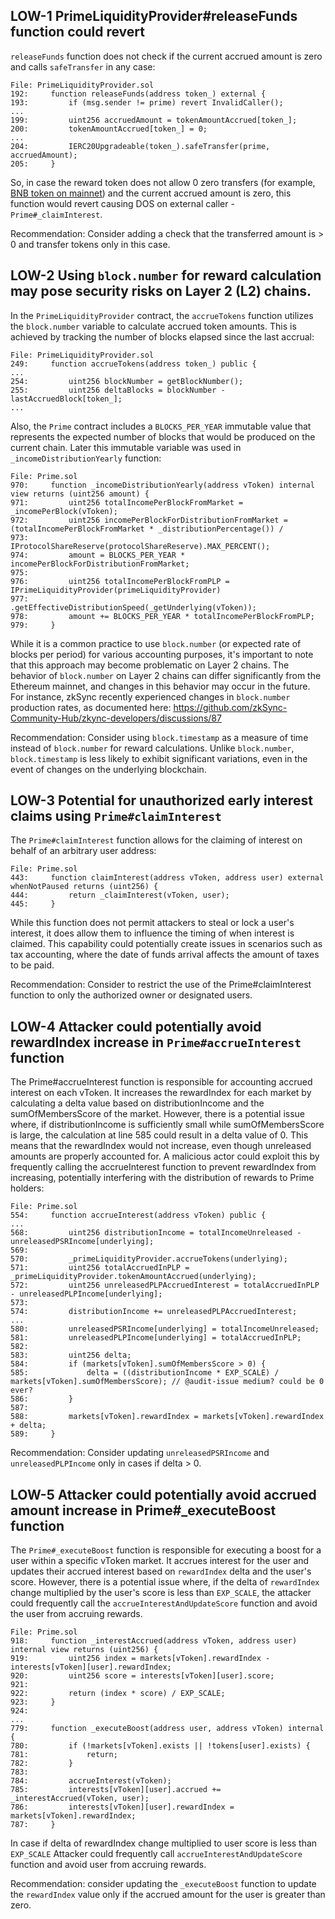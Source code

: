 ## LOW-1 PrimeLiquidityProvider#releaseFunds function could revert 

`releaseFunds` function does not check if the current accrued amount is zero and calls `safeTransfer` in any case:

```solidity 
File: PrimeLiquidityProvider.sol
192:     function releaseFunds(address token_) external {
193:         if (msg.sender != prime) revert InvalidCaller();
...
199:         uint256 accruedAmount = tokenAmountAccrued[token_];
200:         tokenAmountAccrued[token_] = 0;
...
204:         IERC20Upgradeable(token_).safeTransfer(prime, accruedAmount);
205:     }
```

So, in case the reward token does not allow 0 zero transfers (for example, [BNB token on mainnet](https://etherscan.io/token/0xB8c77482e45F1F44dE1745F52C74426C631bDD52#code)) and the current accrued amount is zero, this function would revert causing DOS on external caller - `Prime#_claimInterest`.

Recommendation: Consider adding a check that the transferred amount is > 0 and transfer tokens only in this case.

## LOW-2 Using `block.number` for reward calculation may pose security risks on Layer 2 (L2) chains.

In the `PrimeLiquidityProvider` contract, the `accrueTokens` function utilizes the `block.number` variable to calculate accrued token amounts. This is achieved by tracking the number of blocks elapsed since the last accrual:
```solidty
File: PrimeLiquidityProvider.sol
249:     function accrueTokens(address token_) public {
...
254:         uint256 blockNumber = getBlockNumber();
255:         uint256 deltaBlocks = blockNumber - lastAccruedBlock[token_];
...
```

Also, the `Prime` contract includes a `BLOCKS_PER_YEAR` immutable value that represents the expected number of blocks that would be produced on the current chain. Later this immutable variable was used in `_incomeDistributionYearly` function:
```solidity
File: Prime.sol
970:     function _incomeDistributionYearly(address vToken) internal view returns (uint256 amount) {
971:         uint256 totalIncomePerBlockFromMarket = _incomePerBlock(vToken);
972:         uint256 incomePerBlockForDistributionFromMarket = (totalIncomePerBlockFromMarket * _distributionPercentage()) /
973:             IProtocolShareReserve(protocolShareReserve).MAX_PERCENT();
974:         amount = BLOCKS_PER_YEAR * incomePerBlockForDistributionFromMarket;
975: 
976:         uint256 totalIncomePerBlockFromPLP = IPrimeLiquidityProvider(primeLiquidityProvider)
977:             .getEffectiveDistributionSpeed(_getUnderlying(vToken));
978:         amount += BLOCKS_PER_YEAR * totalIncomePerBlockFromPLP;
979:     }
```

While it is a common practice to use `block.number` (or expected rate of blocks per period) for various accounting purposes, it's important to note that this approach may become problematic on Layer 2 chains. The behavior of `block.number` on Layer 2 chains can differ significantly from the Ethereum mainnet, and changes in this behavior may occur in the future. For instance, zkSync recently experienced changes in `block.number` production rates, as documented here: https://github.com/zkSync-Community-Hub/zkync-developers/discussions/87

Recommendation: Consider using `block.timestamp` as a measure of time instead of `block.number` for reward calculations. Unlike `block.number`, `block.timestamp` is less likely to exhibit significant variations, even in the event of changes on the underlying blockchain. 

## LOW-3 Potential for unauthorized early interest claims using `Prime#claimInterest`

The `Prime#claimInterest` function allows for the claiming of interest on behalf of an arbitrary user address:
```solidity
File: Prime.sol
443:     function claimInterest(address vToken, address user) external whenNotPaused returns (uint256) { 
444:         return _claimInterest(vToken, user);
445:     }
```

While this function does not permit attackers to steal or lock a user's interest, it does allow them to influence the timing of when interest is claimed. This capability could potentially create issues in scenarios such as tax accounting, where the date of funds arrival affects the amount of taxes to be paid.

Recommendation: Consider to restrict the use of the Prime#claimInterest function to only the authorized owner or designated users.

## LOW-4 Attacker could potentially avoid rewardIndex increase in `Prime#accrueInterest` function

The Prime#accrueInterest function is responsible for accounting accrued interest on each vToken. It increases the rewardIndex for each market by calculating a delta value based on distributionIncome and the sumOfMembersScore of the market. However, there is a potential issue where, if distributionIncome is sufficiently small while sumOfMembersScore is large, the calculation at line 585 could result in a delta value of 0. This means that the rewardIndex would not increase, even though unreleased amounts are properly accounted for. A malicious actor could exploit this by frequently calling the accrueInterest function to prevent rewardIndex from increasing, potentially interfering with the distribution of rewards to Prime holders:
```solidity
File: Prime.sol
554:     function accrueInterest(address vToken) public {
...
568:         uint256 distributionIncome = totalIncomeUnreleased - unreleasedPSRIncome[underlying];
569: 
570:         _primeLiquidityProvider.accrueTokens(underlying);
571:         uint256 totalAccruedInPLP = _primeLiquidityProvider.tokenAmountAccrued(underlying);
572:         uint256 unreleasedPLPAccruedInterest = totalAccruedInPLP - unreleasedPLPIncome[underlying];
573: 
574:         distributionIncome += unreleasedPLPAccruedInterest;
...
580:         unreleasedPSRIncome[underlying] = totalIncomeUnreleased;
581:         unreleasedPLPIncome[underlying] = totalAccruedInPLP;
582:
583:         uint256 delta;
584:         if (markets[vToken].sumOfMembersScore > 0) {
585:             delta = ((distributionIncome * EXP_SCALE) / markets[vToken].sumOfMembersScore); // @audit-issue medium? could be 0 ever?
586:         }
587: 
588:         markets[vToken].rewardIndex = markets[vToken].rewardIndex + delta;
589:     }
```

Recommendation: Consider updating `unreleasedPSRIncome` and `unreleasedPLPIncome` only in cases if delta > 0.

## LOW-5 Attacker could potentially avoid accrued amount increase in Prime#_executeBoost function

The `Prime#_executeBoost` function is responsible for executing a boost for a user within a specific vToken market. It accrues interest for the user and updates their accrued interest based on `rewardIndex` delta and the user's score. However, there is a potential issue where, if the delta of `rewardIndex` change multiplied by the user's score is less than `EXP_SCALE`, the attacker could frequently call the `accrueInterestAndUpdateScore` function and avoid the user from accruing rewards.

```solidity
File: Prime.sol
918:     function _interestAccrued(address vToken, address user) internal view returns (uint256) {
919:         uint256 index = markets[vToken].rewardIndex - interests[vToken][user].rewardIndex;
920:         uint256 score = interests[vToken][user].score;
921: 
922:         return (index * score) / EXP_SCALE; 
923:     }
924: 
...
779:     function _executeBoost(address user, address vToken) internal {
780:         if (!markets[vToken].exists || !tokens[user].exists) {
781:             return;
782:         }
783: 
784:         accrueInterest(vToken);
785:         interests[vToken][user].accrued += _interestAccrued(vToken, user);
786:         interests[vToken][user].rewardIndex = markets[vToken].rewardIndex;
787:     }
``` 

In case if delta of rewardIndex change multiplied to user score is less than `EXP_SCALE` Attacker could frequently call `accrueInterestAndUpdateScore` function and avoid user from accruing rewards.

Recommendation: consider updating the `_executeBoost` function to update the `rewardIndex` value only if the accrued amount for the user is greater than zero.
